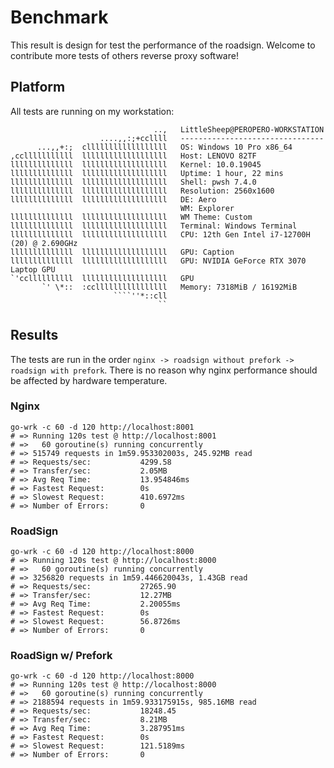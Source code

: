 # Benchmark

This result is design for test the performance of the roadsign.
Welcome to contribute more tests of others reverse proxy software!

## Platform

All tests are running on my workstation:

```text
                                ..,   LittleSheep@PEROPERO-WORKSTATION
                    ....,,:;+ccllll   --------------------------------
      ...,,+:;  cllllllllllllllllll   OS: Windows 10 Pro x86_64
,cclllllllllll  lllllllllllllllllll   Host: LENOVO 82TF
llllllllllllll  lllllllllllllllllll   Kernel: 10.0.19045
llllllllllllll  lllllllllllllllllll   Uptime: 1 hour, 22 mins
llllllllllllll  lllllllllllllllllll   Shell: pwsh 7.4.0
llllllllllllll  lllllllllllllllllll   Resolution: 2560x1600
llllllllllllll  lllllllllllllllllll   DE: Aero
                                      WM: Explorer
llllllllllllll  lllllllllllllllllll   WM Theme: Custom
llllllllllllll  lllllllllllllllllll   Terminal: Windows Terminal
llllllllllllll  lllllllllllllllllll   CPU: 12th Gen Intel i7-12700H (20) @ 2.690GHz
llllllllllllll  lllllllllllllllllll   GPU: Caption
llllllllllllll  lllllllllllllllllll   GPU: NVIDIA GeForce RTX 3070 Laptop GPU
`'ccllllllllll  lllllllllllllllllll   GPU
       `' \*::  :ccllllllllllllllll   Memory: 7318MiB / 16192MiB
                       ````''*::cll
                                 ``
```

## Results

The tests are run in the order `nginx -> roadsign without prefork -> roadsign with prefork`. There is no reason why nginx performance should be affected by hardware temperature.

### Nginx

```shell
go-wrk -c 60 -d 120 http://localhost:8001
# => Running 120s test @ http://localhost:8001
# =>   60 goroutine(s) running concurrently
# => 515749 requests in 1m59.953302003s, 245.92MB read
# => Requests/sec:           4299.58
# => Transfer/sec:           2.05MB
# => Avg Req Time:           13.954846ms
# => Fastest Request:        0s
# => Slowest Request:        410.6972ms
# => Number of Errors:       0
```

### RoadSign

```shell
go-wrk -c 60 -d 120 http://localhost:8000
# => Running 120s test @ http://localhost:8000
# =>   60 goroutine(s) running concurrently
# => 3256820 requests in 1m59.446620043s, 1.43GB read
# => Requests/sec:           27265.90
# => Transfer/sec:           12.27MB
# => Avg Req Time:           2.20055ms
# => Fastest Request:        0s
# => Slowest Request:        56.8726ms
# => Number of Errors:       0
```

### RoadSign w/ Prefork

```shell
go-wrk -c 60 -d 120 http://localhost:8000
# => Running 120s test @ http://localhost:8000
# =>   60 goroutine(s) running concurrently
# => 2188594 requests in 1m59.933175915s, 985.16MB read
# => Requests/sec:           18248.45
# => Transfer/sec:           8.21MB
# => Avg Req Time:           3.287951ms
# => Fastest Request:        0s
# => Slowest Request:        121.5189ms
# => Number of Errors:       0
```